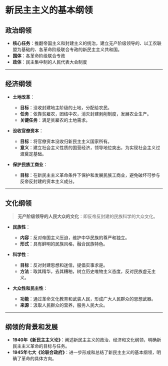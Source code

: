 # 新民主主义的基本纲领

## 政治纲领
  - **核心任务**：推翻帝国主义和封建主义的统治，建立无产阶级领导的、以工农联盟为基础的、各革命阶级联合专政的新民主主义共和国。  
  - **国体**：各革命阶级联合专政  
  - **政体**：民主集中制的人民代表大会制度  

---
## 经济纲领
  - **土地改革**：  

    - **目标**：没收封建地主阶级的土地，分配给农民。  
    - **任务**：依靠贫雇农，团结中农，消灭封建剥削制度，发展农业生产。  
    - **关键任务**：满足贫雇农的土地需求。 
  

- **没收官僚资本**：  

    - **目标**：将官僚资本没收归新民主主义国家所有。  
    - **意义**：建立社会主义性质的国营经济，领导地位突出，为实现社会主义过渡奠定基础。
  
- **保护民族工商业**：  

    - **目标**：在新民主主义革命条件下保护和发展民族工商业，避免破坏可参与反帝反封建的资本主义成分。  

---
## 文化纲领
  > **无产阶级领导的人民大众的文化**：即反帝反封建的民族科学的大众文化。  

  - **民族性**：  

    - **内容**：反对帝国主义压迫，维护中华民族的尊严和独立。  
    - **形式**：具有鲜明的民族风格，融合民族特色。 
 
  - **科学性**：  

    - **目标**：反对封建思想和迷信，提倡实事求是。  
    - **方法**：取其精华，去其糟粕，树立历史唯物主义态度，反对民族虚无主义。 
 
- **大众性和民主性**：  

    - **功能**：通过革命文化教育和武装人民，形成广大人民群众的思想武器。  
    - **来源**：汲取人民群众的营养，服务人民大众。

---
## 纲领的背景和发展

  - **1940年《新民主主义论》**：阐述新民主主义的政治、经济和文化纲领，明确新民主主义革命的目标与任务。  
  - **1945年七大《论联合政府》**：进一步形成和总结了新民主主义的基本纲领，明确了革命的具体方向。
